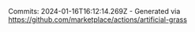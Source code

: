 Commits: 2024-01-16T16:12:14.269Z - Generated via https://github.com/marketplace/actions/artificial-grass
<br>
